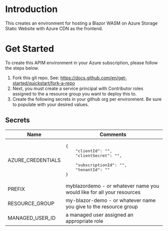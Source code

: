 # Introduction
This creates an environment for hosting a Blazor WASM on Azure Storage Static Website with Azure CDN as the frontend.

# Get Started
To create this APIM environment in your Azure subscription, please follow the steps below. 

1. Fork this git repo. See: https://docs.github.com/en/get-started/quickstart/fork-a-repo
2. Next, you must create a service principal with Contributor roles assigned to the a resource group you want to deploy this to.
3. Create the following secrets in your github org per environment. Be sure to populate with your desired values.

## Secrets
| Name | Comments |
| --- | --- |
| AZURE_CREDENTIALS | <pre>{<br/>&nbsp;&nbsp;&nbsp;&nbsp;"clientId": "",<br/>&nbsp;&nbsp;&nbsp;&nbsp;"clientSecret": "", <br/>&nbsp;&nbsp;&nbsp;&nbsp;"subscriptionId": "",<br/>&nbsp;&nbsp;&nbsp;&nbsp;"tenantId": "" <br/>}</pre> |
| PREFIX | myblazordemo - or whatever name you would like for all your resources |
| RESOURCE_GROUP | my-blazor-demo - or whatever name you give to the resource group |
| MANAGED_USER_ID | a managed user assigned an appropriate role |
